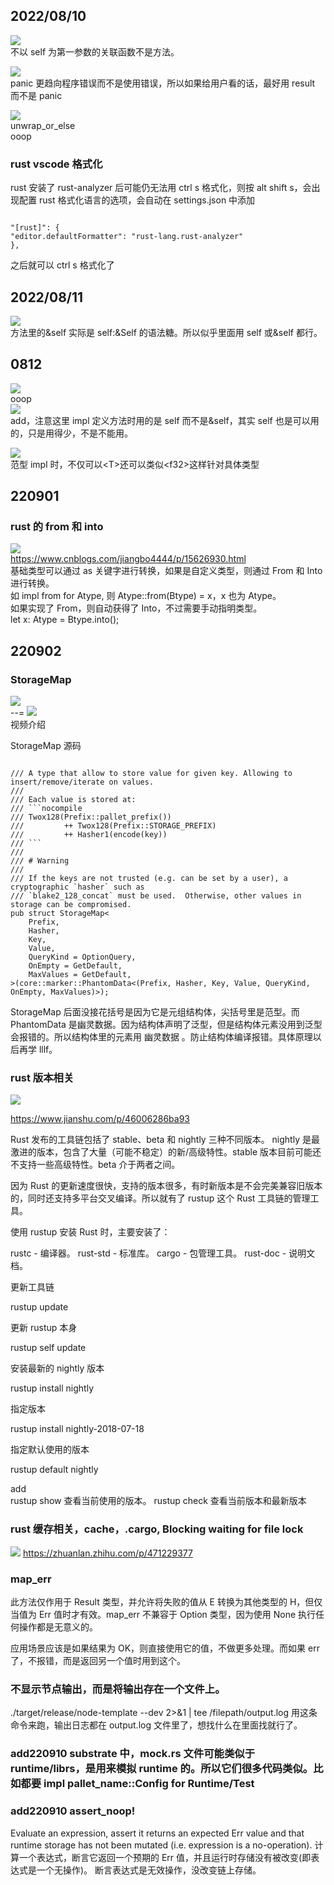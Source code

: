 ## 2022/08/10

![](./img/2022-08-10-10-25-01.png)  
不以 self 为第一参数的关联函数不是方法。

![](./img/2022-08-10-10-32-07.png)  
panic 更趋向程序错误而不是使用错误，所以如果给用户看的话，最好用 result 而不是 panic

![](./img/2022-08-10-10-41-52.png)  
unwrap_or_else  
ooop

### rust vscode 格式化

rust 安装了 rust-analyzer 后可能仍无法用 ctrl s 格式化，则按 alt shift s，会出现配置 rust 格式化语言的选项，会自动在 settings.json 中添加

```

"[rust]": {
"editor.defaultFormatter": "rust-lang.rust-analyzer"
},

```

之后就可以 ctrl s 格式化了

## 2022/08/11

![](./img/2022-08-11-17-18-57.png)  
方法里的&self 实际是 self:&Self 的语法糖。所以似乎里面用 self 或&self 都行。

## 0812

![](./img/2022-08-12-11-23-46.png)  
ooop  
![](./img/2022-08-13-21-38-48.png)  
add，注意这里 impl 定义方法时用的是 self 而不是&self，其实 self 也是可以用的，只是用得少，不是不能用。

![](./img/2022-08-12-14-07-48.png)  
范型 impl 时，不仅可以\<T>还可以类似\<f32>这样针对具体类型

## 220901

### rust 的 from 和 into

![](./img/2022-09-01-13-56-25.png)  
https://www.cnblogs.com/jiangbo4444/p/15626930.html  
基础类型可以通过 as 关键字进行转换，如果是自定义类型，则通过 From 和 Into 进行转换。  
如 impl from for Atype, 则 Atype::from(Btype) = x，x 也为 Atype。  
如果实现了 From，则自动获得了 Into，不过需要手动指明类型。  
let x: Atype = Btype.into();

## 220902

### StorageMap

![](./img/2022-09-02-09-24-21.png)  
--=
![](./img/2022-09-02-09-24-36.png)  
视频介绍

StorageMap 源码

````

/// A type that allow to store value for given key. Allowing to insert/remove/iterate on values.
///
/// Each value is stored at:
/// ```nocompile
/// Twox128(Prefix::pallet_prefix())
/// 		++ Twox128(Prefix::STORAGE_PREFIX)
/// 		++ Hasher1(encode(key))
/// ```
///
/// # Warning
///
/// If the keys are not trusted (e.g. can be set by a user), a cryptographic `hasher` such as
/// `blake2_128_concat` must be used.  Otherwise, other values in storage can be compromised.
pub struct StorageMap<
	Prefix,
	Hasher,
	Key,
	Value,
	QueryKind = OptionQuery,
	OnEmpty = GetDefault,
	MaxValues = GetDefault,
>(core::marker::PhantomData<(Prefix, Hasher, Key, Value, QueryKind, OnEmpty, MaxValues)>);

````

StorageMap 后面没接花括号是因为它是元组结构体，尖括号里是范型。而 PhantomData 是幽灵数据。因为结构体声明了泛型，但是结构体元素没用到泛型会报错的。所以结构体里的元素用 幽灵数据 。防止结构体编译报错。具体原理以后再学 lllf。

### rust 版本相关

![](./img/2022-09-02-11-03-22.png)

https://www.jianshu.com/p/46006286ba93

Rust 发布的工具链包括了 stable、beta 和 nightly 三种不同版本。 nightly 是最激进的版本，包含了大量（可能不稳定）的新/高级特性。stable 版本目前可能还不支持一些高级特性。beta 介于两者之间。

因为 Rust 的更新速度很快，支持的版本很多，有时新版本是不会完美兼容旧版本的，同时还支持多平台交叉编译。所以就有了 rustup 这个 Rust 工具链的管理工具。

使用 rustup 安装 Rust 时，主要安装了：

rustc - 编译器。
rust-std - 标准库。
cargo - 包管理工具。
rust-doc - 说明文档。

更新工具链

rustup update

更新 rustup 本身

rustup self update

安装最新的 nightly 版本

rustup install nightly

指定版本

rustup install nightly-2018-07-18

指定默认使用的版本

rustup default nightly

add  
rustup show 查看当前使用的版本。
rustup check 查看当前版本和最新版本

### rust 缓存相关，cache，.cargo, Blocking waiting for file lock

![](./img/2022-09-07-11-56-19.png)
https://zhuanlan.zhihu.com/p/471229377

### map_err

此方法仅作用于 Result 类型，并允许将失败的值从 E 转换为其他类型的 H，但仅当值为 Err 值时才有效。map_err 不兼容于 Option 类型，因为使用 None 执行任何操作都是无意义的。

应用场景应该是如果结果为 OK，则直接使用它的值，不做更多处理。而如果 err 了，不报错，而是返回另一个值时用到这个。

### 不显示节点输出，而是将输出存在一个文件上。

./target/release/node-template --dev 2>&1 | tee /filepath/output.log 用这条命令来跑，输出日志都在 output.log 文件里了，想找什么在里面找就行了。

### add220910 substrate 中，mock.rs 文件可能类似于 runtime/librs，是用来模拟 runtime 的。所以它们很多代码类似。比如都要 impl pallet_name::Config for Runtime/Test

### add220910 assert_noop!

Evaluate an expression, assert it returns an expected Err value and that runtime storage has not been mutated (i.e. expression is a no-operation).
计算一个表达式，断言它返回一个预期的 Err 值，并且运行时存储没有被改变(即表达式是一个无操作)。
断言表达式是无效操作，没改变链上存储。
